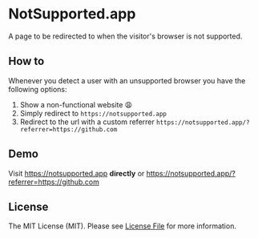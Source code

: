 # NotSupported.app
A page to be redirected to when the visitor's browser is not supported.

## How to
Whenever you detect a user with an unsupported browser you have the following options:
1. Show a non-functional website :weary: 
2. Simply redirect to `https://notsupported.app`
3. Redirect to the url with a custom referrer `https://notsupported.app/?referrer=https://github.com`

## Demo
Visit https://notsupported.app **directly** or https://notsupported.app/?referrer=https://github.com

## License

The MIT License (MIT). Please see [License File](LICENSE.md) for more information.
